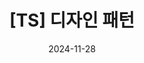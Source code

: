 ---
title: "[TS] 디자인 패턴"
slug: "ts-디자인-패턴"
date: 2024-11-28
tags: []
category: "Frontend/React"
draft: true
---